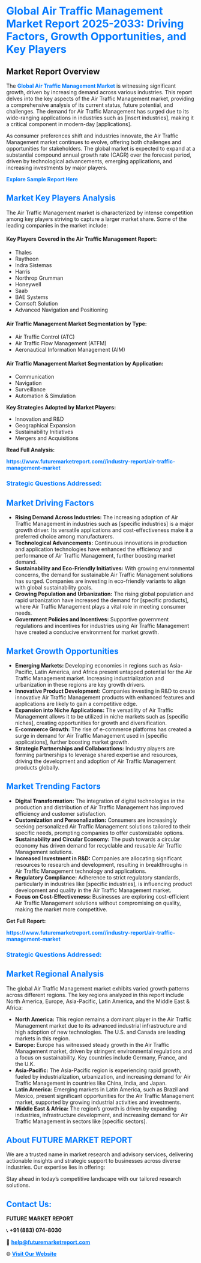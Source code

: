 <h1 style="color: #007BFF;">Global Air Traffic Management Market Report 2025-2033: Driving Factors, Growth Opportunities, and Key Players</h1>

<section id="overview">
<h2>Market Report Overview</h2>
<p>The <a href="https://www.futuremarketreport.com//industry-report/air-traffic-management-market" style="color: #007BFF; text-decoration: none;"><strong>Global Air Traffic Management Market</strong></a> is witnessing significant growth, driven by increasing demand across various industries. This report delves into the key aspects of the Air Traffic Management market, providing a comprehensive analysis of its current status, future potential, and challenges. The demand for Air Traffic Management has surged due to its wide-ranging applications in industries such as [insert industries], making it a critical component in modern-day [applications].</p>
<p>As consumer preferences shift and industries innovate, the Air Traffic Management market continues to evolve, offering both challenges and opportunities for stakeholders. The global market is expected to expand at a substantial compound annual growth rate (CAGR) over the forecast period, driven by technological advancements, emerging applications, and increasing investments by major players.</p>
</section>

<section id="overview">
<p><a href="https://www.futuremarketreport.com//request-sample/reportId=45371" style="color: #007BFF; text-decoration: none;"><strong>Explore Sample Report Here</strong></a></p>
</section>

<section id="key-players">
<h2 style="color: #007BFF;">Market Key Players Analysis</h2>
<p>The Air Traffic Management market is characterized by intense competition among key players striving to capture a larger market share. Some of the leading companies in the market include:</p>
<h4>Key Players Covered in the Air Traffic Management Report:</h4>
<ul><li>Thales</li><li>Raytheon</li><li>Indra Sistemas</li><li>Harris</li><li>Northrop Grumman</li><li>Honeywell</li><li>Saab</li><li>BAE Systems</li><li>Comsoft Solution</li><li>Advanced Navigation and Positioning</li></ul>
<h4>Air Traffic Management Market Segmentation by Type:</h4>
<ul><li>Air Traffic Control (ATC)</li><li>Air Traffic Flow Management (ATFM)</li><li>Aeronautical Information Management (AIM)</li></ul>

<h4>Air Traffic Management Market Segmentation by Application:</h4>
<ul><li>Communication</li><li>Navigation</li><li>Surveillance</li><li>Automation &amp; Simulation</li></ul>
<p><strong>Key Strategies Adopted by Market Players:</strong></p>
<ul>
<li>Innovation and R&D</li>
<li>Geographical Expansion</li>
<li>Sustainability Initiatives</li>
<li>Mergers and Acquisitions</li>
</ul>
</section>

<section>
<p><strong>Read Full Analysis: </strong></p><a href="https://www.futuremarketreport.com//industry-report/air-traffic-management-market" style="color: #007BFF; text-decoration: none;"><strong>https://www.futuremarketreport.com//industry-report/air-traffic-management-market</strong></a>
<h3 style="color: #007BFF;">Strategic Questions Addressed:</h3>
</section>

<section id="driving-factors">
<h2 style="color: #007BFF;">Market Driving Factors</h2>
<ul>
<li><strong>Rising Demand Across Industries:</strong> The increasing adoption of Air Traffic Management in industries such as [specific industries] is a major growth driver. Its versatile applications and cost-effectiveness make it a preferred choice among manufacturers.</li>
<li><strong>Technological Advancements:</strong> Continuous innovations in production and application technologies have enhanced the efficiency and performance of Air Traffic Management, further boosting market demand.</li>
<li><strong>Sustainability and Eco-Friendly Initiatives:</strong> With growing environmental concerns, the demand for sustainable Air Traffic Management solutions has surged. Companies are investing in eco-friendly variants to align with global sustainability goals.</li>
<li><strong>Growing Population and Urbanization:</strong> The rising global population and rapid urbanization have increased the demand for [specific products], where Air Traffic Management plays a vital role in meeting consumer needs.</li>
<li><strong>Government Policies and Incentives:</strong> Supportive government regulations and incentives for industries using Air Traffic Management have created a conducive environment for market growth.</li>
</ul>
</section>

<section id="growth-opportunities">
<h2 style="color: #007BFF;">Market Growth Opportunities</h2>
<ul>
<li><strong>Emerging Markets:</strong> Developing economies in regions such as Asia-Pacific, Latin America, and Africa present untapped potential for the Air Traffic Management market. Increasing industrialization and urbanization in these regions are key growth drivers.</li>
<li><strong>Innovative Product Development:</strong> Companies investing in R&D to create innovative Air Traffic Management products with enhanced features and applications are likely to gain a competitive edge.</li>
<li><strong>Expansion into Niche Applications:</strong> The versatility of Air Traffic Management allows it to be utilized in niche markets such as [specific niches], creating opportunities for growth and diversification.</li>
<li><strong>E-commerce Growth:</strong> The rise of e-commerce platforms has created a surge in demand for Air Traffic Management used in [specific applications], further boosting market growth.</li>
<li><strong>Strategic Partnerships and Collaborations:</strong> Industry players are forming partnerships to leverage shared expertise and resources, driving the development and adoption of Air Traffic Management products globally.</li>
</ul>
</section>

<section id="trending-factors">
<h2 style="color: #007BFF;">Market Trending Factors</h2>
<ul>
<li><strong>Digital Transformation:</strong> The integration of digital technologies in the production and distribution of Air Traffic Management has improved efficiency and customer satisfaction.</li>
<li><strong>Customization and Personalization:</strong> Consumers are increasingly seeking personalized Air Traffic Management solutions tailored to their specific needs, prompting companies to offer customizable options.</li>
<li><strong>Sustainability and Circular Economy:</strong> The push towards a circular economy has driven demand for recyclable and reusable Air Traffic Management solutions.</li>
<li><strong>Increased Investment in R&D:</strong> Companies are allocating significant resources to research and development, resulting in breakthroughs in Air Traffic Management technology and applications.</li>
<li><strong>Regulatory Compliance:</strong> Adherence to strict regulatory standards, particularly in industries like [specific industries], is influencing product development and quality in the Air Traffic Management market.</li>
<li><strong>Focus on Cost-Effectiveness:</strong> Businesses are exploring cost-efficient Air Traffic Management solutions without compromising on quality, making the market more competitive.</li>
</ul>
</section>

<section>
<p><strong>Get Full Report: </strong></p><a href="https://www.futuremarketreport.com//industry-report/air-traffic-management-market" style="color: #007BFF; text-decoration: none;"><strong>https://www.futuremarketreport.com//industry-report/air-traffic-management-market</strong></a>
<h3 style="color: #007BFF;">Strategic Questions Addressed:</h3>
</section>


<section id="regional-analysis">
<h2 style="color: #007BFF;">Market Regional Analysis</h2>
<p>The global Air Traffic Management market exhibits varied growth patterns across different regions. The key regions analyzed in this report include North America, Europe, Asia-Pacific, Latin America, and the Middle East & Africa:</p>
<ul>
<li><strong>North America:</strong> This region remains a dominant player in the Air Traffic Management market due to its advanced industrial infrastructure and high adoption of new technologies. The U.S. and Canada are leading markets in this region.</li>
<li><strong>Europe:</strong> Europe has witnessed steady growth in the Air Traffic Management market, driven by stringent environmental regulations and a focus on sustainability. Key countries include Germany, France, and the U.K.</li>
<li><strong>Asia-Pacific:</strong> The Asia-Pacific region is experiencing rapid growth, fueled by industrialization, urbanization, and increasing demand for Air Traffic Management in countries like China, India, and Japan.</li>
<li><strong>Latin America:</strong> Emerging markets in Latin America, such as Brazil and Mexico, present significant opportunities for the Air Traffic Management market, supported by growing industrial activities and investments.</li>
<li><strong>Middle East & Africa:</strong> The region’s growth is driven by expanding industries, infrastructure development, and increasing demand for Air Traffic Management in sectors like [specific sectors].</li>
</ul>
</section>

<footer>
<h2 style="color: #007BFF;">About FUTURE MARKET REPORT</h2>
<p>We are a trusted name in market research and advisory services, delivering actionable insights and strategic support to businesses across diverse industries. Our expertise lies in offering:</p>

<p>Stay ahead in today’s competitive landscape with our tailored research solutions.</p>

<h2 style="color: #007BFF;">Contact Us:</h2>
<p><strong>FUTURE MARKET REPORT</strong></p>
<p>📞 <strong>+91 (883) 074-8030</strong></p>
<p>📧 <strong><a href="mailto:help@futuremarketreport.com" style="color: #007BFF;">help@futuremarketreport.com</a></strong></p>
<p>🌐 <strong><a href="https://www.futuremarketreport.com/" style="color: #007BFF;">Visit Our Website</a></strong></p>
</footer>